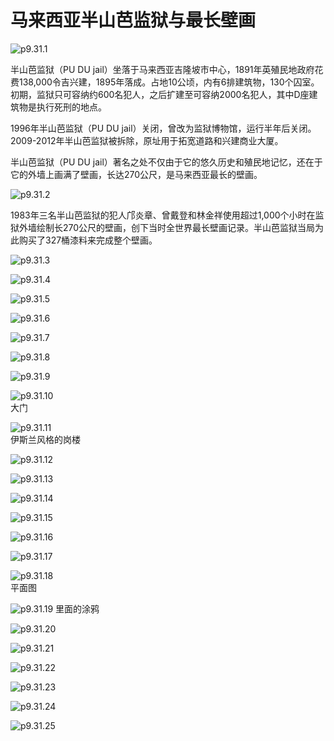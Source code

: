 # 马来西亚半山芭监狱与最长壁画

![p9.31.1](./images/9.31.1.jpg)

​半山芭监狱（PU DU jail）坐落于马来西亚吉隆坡市中心，1891年英殖民地政府花费138,000令吉兴建，1895年落成。占地10公顷，内有6排建筑物，130个囚室。初期，监狱只可容纳约600名犯人，之后扩建至可容纳2000名犯人，其中D座建筑物是执行死刑的地点。

1996年半山芭监狱（PU DU jail）关闭，曾改为监狱博物馆，运行半年后关闭。2009-2012年半山芭监狱被拆除，原址用于拓宽道路和兴建商业大厦。

半山芭监狱（PU DU jail）著名之处不仅由于它的悠久历史和殖民地记忆，还在于它的外墙上画满了壁画，长达270公尺，是马来西亚最长的壁画。

![p9.31.2](./images/9.31.2.jpg)

1983年三名半山芭监狱的犯人邝炎章、曾戴登和林金祥使用超过1,000个小时在监狱外墙绘制长270公尺的壁画，创下当时全世界最长壁画记录。半山芭监狱当局为此购买了327桶漆料来完成整个壁画。

![p9.31.3](./images/9.31.3.jpg)

![p9.31.4](./images/9.31.4.jpg)

![p9.31.5](./images/9.31.5.jpg)

![p9.31.6](./images/9.31.6.jpg)

![p9.31.7](./images/9.31.7.jpg)

![p9.31.8](./images/9.31.8.jpg)

![p9.31.9](./images/9.31.9.jpg)

![p9.31.10](./images/9.31.10.jpg)  
大门

![p9.31.11](./images/9.31.11.jpg)  
伊斯兰风格的岗楼

![p9.31.12](./images/9.31.12.jpg)  

![p9.31.13](./images/9.31.13.jpg)

![p9.31.14](./images/9.31.14.jpg)

![p9.31.15](./images/9.31.15.jpg)

![p9.31.16](./images/9.31.16.jpg)

![p9.31.17](./images/9.31.17.jpg)

![p9.31.18](./images/9.31.18.jpg)  
平面图

![p9.31.19](./images/9.31.19.jpg)
里面的涂鸦

![p9.31.20](./images/9.31.20.jpg)

![p9.31.21](./images/9.31.21.jpg)

![p9.31.22](./images/9.31.22.jpg)

![p9.31.23](./images/9.31.23.jpg)

![p9.31.24](./images/9.31.24.jpg)

![p9.31.25](./images/9.31.25.jpg)
